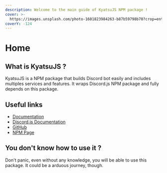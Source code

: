 ```yaml
---
description: Welcome to the main guide of KyatsuJS NPM package !
cover: >-
  https://images.unsplash.com/photo-1601823984263-b87b59798b70?crop=entropy&cs=srgb&fm=jpg&ixid=M3wxOTcwMjR8MHwxfHNlYXJjaHwxMHx8amFwYW58ZW58MHx8fHwxNjg1Mzc4Mjk3fDA&ixlib=rb-4.0.3&q=85
coverY: -124
---
```


# Home

## What is KyatsuJS ?

KyatsuJS is a NPM package that builds Discord bot easily and includes multiples services and features. It wraps Discord.js NPM package and fully depends on this package.

## Useful links

* [Documentation](https://kyatsujs-doc.vercel.app/)
* [Discord.js Documentation](https://discord.js.org/#/)
* [GitHub](https://github.com/KyatsuJS)
* [NPM Page](https://www.npmjs.com/package/kyatsujs)

## You don't know how to use it ?

Don't panic, even without any knowledge, you will be able to use this package. It could be a arduous journey, though.

